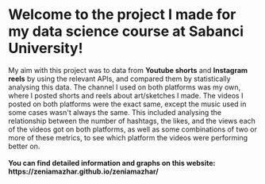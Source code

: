 <h1>Welcome to the project I made for my data science course at Sabanci University!</h1>
My aim with this project was to data from <strong>Youtube shorts</strong> and <strong>Instagram reels</strong> by using the relevant APIs, and compared them by statistically analysing this data.
The channel I used on both platforms was my own, where I posted shorts and reels about art/sketches I made. The videos I posted on both platforms were the exact same, except the music used in some cases wasn't always the same.
This included analysing the relationship between the number of hashtags, the likes, and the views each of the videos got on both platforms, as well as some combinations of two or more of these metrics, to see which platform the videos were performing better on.
<br><br>
<strong>You can find detailed information and graphs on this website: https://zeniamazhar.github.io/zeniamazhar/</strong>
